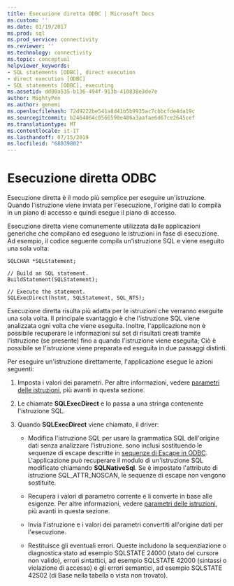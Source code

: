 ```yaml
---
title: Esecuzione diretta ODBC | Microsoft Docs
ms.custom: ''
ms.date: 01/19/2017
ms.prod: sql
ms.prod_service: connectivity
ms.reviewer: ''
ms.technology: connectivity
ms.topic: conceptual
helpviewer_keywords:
- SQL statements [ODBC], direct execution
- direct execution [ODBC]
- SQL statements [ODBC], executing
ms.assetid: dd00a535-b136-494f-913b-410838e3de7e
author: MightyPen
ms.author: genemi
ms.openlocfilehash: 72d9222be541a8d41b5b9935ac7cbbcfde4da19c
ms.sourcegitcommit: b2464064c0566590e486a3aafae6d67ce2645cef
ms.translationtype: MT
ms.contentlocale: it-IT
ms.lasthandoff: 07/15/2019
ms.locfileid: "68039802"
---
```

# <a name="direct-execution-odbc"></a>Esecuzione diretta ODBC
Esecuzione diretta è il modo più semplice per eseguire un'istruzione. Quando l'istruzione viene inviata per l'esecuzione, l'origine dati lo compila in un piano di accesso e quindi esegue il piano di accesso.  
  
 Esecuzione diretta viene comunemente utilizzata dalle applicazioni generiche che compilano ed eseguono le istruzioni in fase di esecuzione. Ad esempio, il codice seguente compila un'istruzione SQL e viene eseguito una sola volta:  
  
```  
SQLCHAR *SQLStatement;  
  
// Build an SQL statement.  
BuildStatement(SQLStatement);  
  
// Execute the statement.  
SQLExecDirect(hstmt, SQLStatement, SQL_NTS);  
```  
  
 Esecuzione diretta risulta più adatta per le istruzioni che verranno eseguite una sola volta. Il principale svantaggio è che l'istruzione SQL viene analizzata ogni volta che viene eseguita. Inoltre, l'applicazione non è possibile recuperare le informazioni sul set di risultati creati tramite l'istruzione (se presente) fino a quando l'istruzione viene eseguita; Ciò è possibile se l'istruzione viene preparata ed eseguita in due passaggi distinti.  
  
 Per eseguire un'istruzione direttamente, l'applicazione esegue le azioni seguenti:  
  
1.  Imposta i valori dei parametri. Per altre informazioni, vedere [parametri delle istruzioni](../../../odbc/reference/develop-app/statement-parameters.md), più avanti in questa sezione.  
  
2.  Le chiamate **SQLExecDirect** e lo passa a una stringa contenente l'istruzione SQL.  
  
3.  Quando **SQLExecDirect** viene chiamato, il driver:  
  
    -   Modifica l'istruzione SQL per usare la grammatica SQL dell'origine dati senza analizzare l'istruzione. sono inclusi sostituendo le sequenze di escape descritte in [sequenze di Escape in ODBC](../../../odbc/reference/develop-app/escape-sequences-in-odbc.md). L'applicazione può recuperare il modulo di un'istruzione SQL modificato chiamando **SQLNativeSql**. Se è impostato l'attributo di istruzione SQL_ATTR_NOSCAN, le sequenze di escape non vengono sostituite.  
  
    -   Recupera i valori di parametro corrente e li converte in base alle esigenze. Per altre informazioni, vedere [parametri delle istruzioni](../../../odbc/reference/develop-app/statement-parameters.md), più avanti in questa sezione.  
  
    -   Invia l'istruzione e i valori dei parametri convertiti all'origine dati per l'esecuzione.  
  
    -   Restituisce gli eventuali errori. Queste includono la sequenziazione o diagnostica stato ad esempio SQLSTATE 24000 (stato del cursore non valido), errori sintattici, ad esempio SQLSTATE 42000 (sintassi o violazione di accesso) e gli errori semantici, ad esempio SQLSTATE 42S02 (di Base nella tabella o vista non trovato).
